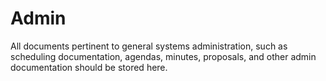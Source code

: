 # Admin
All documents pertinent to general systems administration, such as scheduling documentation, agendas, minutes, proposals, and other admin documentation should be stored here. 
